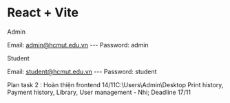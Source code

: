# React + Vite

Admin 

Email: admin@hcmut.edu.vn  --- Password: admin

Student

Email: student@hcmut.edu.vn  --- Password: student

Plan task 2 : Hoàn thiện frontend 14/11C:\Users\Admin\Desktop
Print history, Payment history, Library, User management - Nhi;
Deadline 17/11
